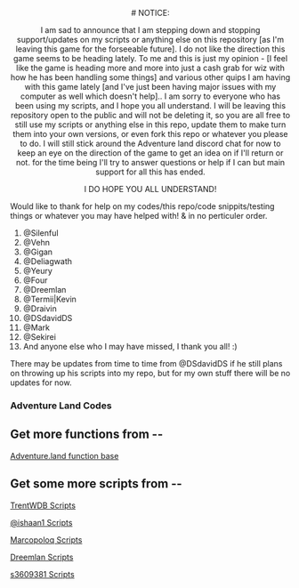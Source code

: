 <p align="center"> # NOTICE: </p>
<p align="center"> I am sad to announce that I am stepping down and stopping support/updates on my scripts or anything else on this repository [as I'm leaving this game for the forseeable future]. I do not like the direction this game seems to be heading lately. To me and this is just my opinion - [I feel like the game is heading more and more into just a cash grab for wiz with how he has been handling some things] and various other quips I am having with this game lately [and I've just been having major issues with my computer as well which doesn't help].. I am sorry to everyone who has been using my scripts, and I hope you all understand. I will be leaving this repository open to the public and will not be deleting it, so you are all free to still use my scripts or anything else in this repo, update them to make turn them into your own versions, or even fork this repo or whatever you please to do. I will still stick around the Adventure land discord chat for now to keep an eye on the direction of the game to get an idea on if I'll return or not. for the time being I'll try to answer questions or help if I can but main support for all this has ended.<p>
<p align="center"> I DO HOPE YOU ALL UNDERSTAND!</p>

Would like to thank for help on my codes/this repo/code snippits/testing things or whatever you may have helped with!
& in no perticuler order.
1. @Silenful
2. @Vehn
3. @Gigan
4. @Deliagwath
5. @Yeury
6. @Four
7. @Dreemlan
8. @Termii|Kevin
9. @Draivin
10. @DSdavidDS
11. @Mark
12. @Sekirei
13. And anyone else who I may have missed, I thank you all! :)

There may be updates from time to time from @DSdavidDS if he still plans on throwing up his scripts into my repo, but for my own stuff there will be no updates for now.

### Adventure Land Codes

## Get more functions from --

[Adventure.land function base][9f58efd3]

  [9f58efd3]: <https://github.com/kaansoral/adventureland> "Adventure.land function base"

## Get some more scripts from --

[TrentWDB Scripts][d0515cb7]

[@ishaan1 Scripts][d2824ab2]

[Marcopoloq Scripts][c3819301]

[Dreemlan Scripts][4547b56c]

[s3609381 Scripts][8690d847]

  [8690d847]: https://github.com/s3609381/AdventureLand "s3609381 Scripts"
  [4547b56c]: https://github.com/Dreemlan/Adventure-Land "Dreemlan Scripts"
  [d0515cb7]: https://github.com/TrentWDB/AdventureLandScripts "TrentWDB Scripts"
  [d2824ab2]: https://github.com/ishaanbharal/AdventureLand_Party "@ishaan1 Scripts"
  [c3819301]: https://github.com/marcopoloq/adventure.land "Marcopoloq Scripts"
